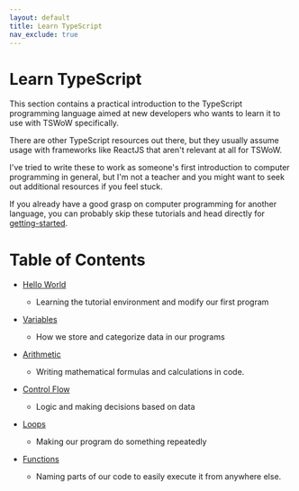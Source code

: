 ```yaml
---
layout: default
title: Learn TypeScript
nav_exclude: true
---
```


# Learn TypeScript

This section contains a practical introduction to the TypeScript programming language aimed at new developers who wants to learn it to use with TSWoW specifically.

There are other TypeScript resources out there, but they usually assume usage with frameworks like ReactJS that aren't relevant at all for TSWoW.

I've tried to write these to work as someone's first introduction to computer programming in general, but I'm not a teacher and you might want to seek out additional resources if you feel stuck.

If you already have a good grasp on computer programming for another language, you can probably skip these tutorials and head directly for [getting-started](./getting-started).

# Table of Contents

- [Hello World](./hello-world)
    - Learning the tutorial environment and modify our first program

- [Variables](./variables)
    - How we store and categorize data in our programs

- [Arithmetic](./arithmetic)
    - Writing mathematical formulas and calculations in code.

- [Control Flow](./control-flow)
    - Logic and making decisions based on data

- [Loops](./loops)
    - Making our program do something repeatedly

- [Functions](./functions)
    - Naming parts of our code to easily execute it from anywhere else.